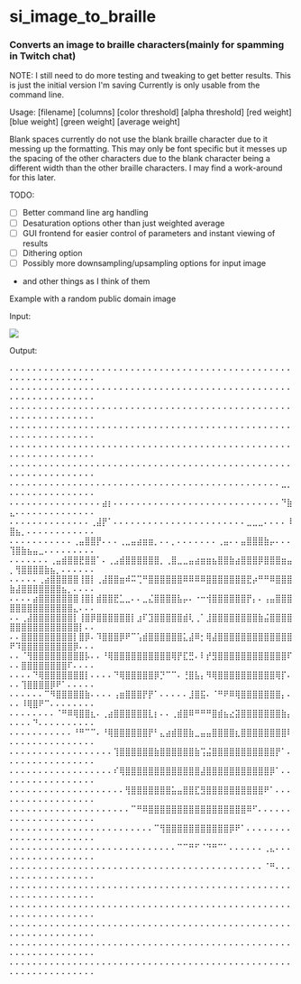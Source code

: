 # si_image_to_braille
### Converts an image to braille characters(mainly for spamming in Twitch chat)

NOTE: I still need to do more testing and tweaking to get better results. This is just the initial version I'm saving
Currently is only usable from the command line.

Usage: [filename] [columns] [color threshold] [alpha threshold] [red weight] [blue weight] [green weight] [average weight]

Blank spaces currently do not use the blank braille character due to it messing up the formatting. This may only be font specific but it messes up the spacing of the other characters due to the blank character being a different width than the other braille characters. I may find a work-around for this later.

TODO: 
  - [ ] Better command line arg handling  
  - [ ] Desaturation options other than just weighted average 
  - [ ] GUI frontend for easier control of parameters and instant viewing of results
  - [ ] Dithering option
  - [ ] Possibly more downsampling/upsampling options for input image
  
  - and other things as I think of them
  
  Example with a random public domain image
  
  Input:
  
  ![](https://imgur.com/dG7Skc3.png) 
  
  Output:
  
⠄⠄⠄⠄⠄⠄⠄⠄⠄⠄⠄⠄⠄⠄⠄⠄⠄⠄⠄⠄⠄⠄⠄⠄⠄⠄⠄⠄⠄⠄⠄⠄⠄⠄⠄⠄⠄⠄⠄⠄⠄⠄⠄⠄⠄⠄⠄⠄⠄⠄⠄⠄⠄⠄⠄⠄⠄⠄⠄⠄⠄⠄⠄⠄
⠄⠄⠄⠄⠄⠄⠄⠄⠄⠄⠄⠄⠄⠄⠄⠄⠄⠄⠄⠄⠄⠄⠄⠄⠄⠄⠄⠄⠄⠄⠄⠄⠄⠄⠄⠄⠄⠄⠄⠄⠄⠄⠄⠄⠄⠄⠄⠄⠄⠄⠄⠄⠄⠄⠄⠄⠄⠄⠄⠄⠄⠄⠄⠄
⠄⠄⠄⠄⠄⠄⠄⠄⠄⠄⠄⠄⠄⠄⠄⠄⠄⠄⠄⠄⠄⠄⠄⠄⠄⠄⠄⠄⠄⠄⠄⠄⠄⠄⠄⠄⠄⠄⠄⠄⠄⠄⠄⠄⠄⠄⠄⠄⠄⠄⠄⠄⠄⠄⠄⠄⠄⠄⠄⠄⠄⠄⠄⠄
⠄⠄⠄⠄⠄⠄⠄⠄⠄⠄⠄⠄⠄⠄⠄⠄⠄⠄⠄⠄⠄⠄⠄⠄⠄⠄⠄⠄⠄⠄⠄⠄⠄⠄⠄⠄⠄⠄⠄⠄⠄⠄⠄⠄⠄⠄⠄⠄⠄⠄⠄⠄⠄⠄⠄⠄⠄⠄⠄⠄⠄⠄⠄⠄
⠄⠄⠄⠄⠄⠄⠄⠄⠄⠄⠄⠄⠄⠄⠄⠄⠄⠄⠄⠄⠄⠄⠄⠄⠄⠄⠄⠄⠄⠄⠄⠄⠄⠄⠄⠄⠄⠄⠄⠄⠄⠄⠄⠄⠄⠄⠄⠄⠄⠄⠄⠄⠄⠄⠄⠄⠄⠄⠄⠄⠄⠄⠄⠄
⠄⠄⠄⠄⠄⠄⠄⠄⠄⠄⠄⠄⠄⠄⠄⠄⠄⠄⠄⠄⠄⠄⠄⠄⠄⠄⠄⠄⠄⠄⠄⠄⠄⠄⠄⠄⠄⠄⠄⠄⠄⠄⠄⠄⠄⠄⠄⠄⠄⠄⠄⠄⠄⠄⠄⠄⠄⠄⠄⠄⠄⠄⠄⠄
⠄⠄⠄⠄⠄⠄⠄⠄⠄⠄⠄⠄⠄⠄⠄⠄⠄⠄⠄⠄⠄⠄⠄⠄⠄⠄⠄⠄⠄⠄⠄⠄⠄⠄⠄⠄⠄⠄⠄⠄⠄⠄⠄⠄⠄⠄⠄⣀⡀⠄⠄⠄⠄⠄⠄⠄⠄⠄⠄⠄⠄⠄⠄⠄
⠄⠄⠄⠄⠄⠄⠄⠄⠄⠄⠄⠄⠄⠄⠄⠄⣴⡆⠄⠄⠄⠄⠄⠄⠄⠄⠄⠄⠄⠄⠄⠄⠄⠄⠄⠄⠄⠄⠄⠄⠄⠄⠄⠄⠄⠄⠄⠙⣷⣄⠄⠄⠄⠄⠄⠄⠄⠄⠄⠄⠄⠄⠄⠄
⠄⠄⠄⠄⠄⠄⠄⠄⠄⠄⠄⠄⠄⠄⢀⣼⡟⠁⠄⠄⠄⠄⠄⠄⠄⠄⠄⠄⠄⠄⠄⠄⠄⠄⠄⠄⠄⠄⠄⠄⠄⣀⣀⣀⠄⠄⠄⠄⠸⣿⣦⡀⠄⠄⠄⠄⠄⠄⠄⠄⠄⠄⠄⠄
⠄⠄⠄⠄⠄⠄⠄⠄⠄⠄⠄⢀⣤⣿⣿⡟⠄⠄⠄⢀⣀⣤⣴⣶⣶⡀⠄⠄⡀⠄⠄⠄⠄⠄⠄⠄⢀⣤⠄⠄⣤⣿⣿⣿⣷⡤⠄⠄⠄⢹⣿⣷⣦⣤⣀⠄⠄⠄⠄⠄⠄⠄⠄⠄
⠄⠄⠄⠄⠄⠄⠄⢀⣤⣾⣿⣿⣟⣿⣿⠁⠄⢀⣠⣾⣿⣿⣿⣿⣿⣿⡀⢀⣿⣀⣀⣤⣴⣶⣶⣦⣿⣿⣷⣴⣿⣿⣿⡿⣿⣿⣿⣶⣤⡀⢻⣿⣿⣿⣿⣷⣦⡀⠄⠄⠄⠄⠄⠄
⠄⠄⠄⠄⠄⢀⣴⣿⣿⣿⣿⣿⢸⣿⡇⢀⣼⣿⣿⣶⠾⠭⢉⠛⣿⣿⣿⣿⣿⣿⠿⠿⠿⠿⣿⣿⣿⣿⣿⣿⣿⣟⡴⠛⠛⠿⣿⣿⣿⣷⣼⣿⣿⣿⣿⣿⣿⣿⣦⡀⠄⠄⠄⠄
⠄⠄⠄⠄⣴⣿⣿⣿⣿⣿⣿⣿⢸⣿⡇⣾⣿⣿⣟⣁⣀⠄⠄⣀⣌⣿⣿⣿⣿⣧⡤⠄⠐⠒⢺⣿⣿⣿⣿⣿⣿⡟⡄⠄⢠⣤⣿⣿⣿⣿⣿⣿⣿⣿⣿⣿⣿⣿⣿⣿⣄⠄⠄⠄
⠄⠄⢀⣼⣿⣿⣿⣿⣿⣿⣿⡇⢸⣿⡿⣿⣿⣿⣿⣿⣿⡇⣰⠏⣹⣿⣿⣿⣿⣿⣾⢇⢀⠁⣸⣿⣿⣿⣿⣿⣿⣿⣿⣷⣬⣿⣿⣿⣿⣿⣿⣿⣿⣿⣿⣿⣿⣿⣿⣿⣿⡇⠄⠄
⠄⠄⣿⣿⣿⣿⣿⣿⣿⣿⣿⡇⣿⡿⠄⠹⣿⣿⣿⡿⠟⠉⢡⣾⣿⣿⣿⣿⣿⣿⣅⣼⠿⡂⢿⣼⣿⣿⣿⣿⣿⣿⣿⣿⣿⣿⣿⣿⣿⠟⠹⣿⣿⣿⣿⣿⣿⣿⣿⣿⡿⠄⠄⠄
⠄⠄⠈⢻⣿⣿⣿⣿⣿⣿⣿⣿⣿⡧⠄⠄⠘⢿⣿⣿⣿⣿⣿⣿⣿⣿⣿⣿⢿⡟⣏⣛⠄⠇⡞⣻⣿⣿⣿⣿⣿⣿⣿⣿⣿⣿⣿⣿⠏⠄⠄⣿⣿⣿⣿⣿⣿⣿⣿⠏⠄⠄⠄⠄
⠄⠄⠄⠄⠙⢿⣿⣿⣿⣿⣿⣿⣿⡇⠄⠄⠄⠄⠙⢿⣿⣿⣿⣿⣿⡿⡙⠉⠉⠄⢘⣿⣧⡄⠻⢿⣿⣿⣿⣿⣿⣿⣿⣿⣿⣿⢿⡏⠄⠄⠄⢹⣿⣿⣿⣿⡿⠟⠁⠄⠄⠄⠄⠄
⠄⠄⠄⠄⠄⠄⠉⠻⣿⣿⣿⣿⣿⣷⠄⠄⠄⠄⢠⣶⣿⣿⣿⡟⡟⠁⠄⠄⠄⠄⠄⣸⣿⣯⠄⠈⠛⠟⠿⢿⣿⣿⣿⣿⣿⣿⣿⡄⠄⠄⠄⠸⢿⣿⠟⠉⠄⠄⠄⠄⠄⠄⠄⠄
⠄⠄⠄⠄⠄⠄⠄⠄⠈⠛⠿⢿⣿⣿⣆⠄⢀⣴⣿⣿⣿⣿⣿⣿⣇⡆⠄⠄⢀⣾⣿⠿⠛⠛⠛⣿⣾⣦⣔⣽⣿⣿⣿⣿⣿⣿⣿⣷⡄⠄⠄⠄⠄⠙⠄⠄⠄⠄⠄⠄⠄⠄⠄⠄
⠄⠄⠄⠄⠄⠄⠄⠄⠄⠄⠄⠘⠛⠉⠉⠄⠘⢿⣿⣿⣿⣿⣿⣿⡟⠃⣄⣴⣾⣿⣿⣷⣀⣤⣤⣿⣿⣿⣿⣆⣿⣿⣿⣿⣿⣿⣿⣿⠇⠄⠄⠄⠄⠄⠄⠄⠄⠄⠄⠄⠄⠄⠄⠄
⠄⠄⠄⠄⠄⠄⠄⠄⠄⠄⠄⠄⠄⠄⠄⠄⠄⠄⢹⣿⣿⣿⣿⣿⣿⣷⣿⣿⣿⣿⣿⣿⣷⢩⣬⣿⣿⣿⣿⣿⣿⣿⣿⣿⣿⣿⡟⠁⠄⠄⠄⠄⠄⠄⠄⠄⠄⠄⠄⠄⠄⠄⠄⠄
⠄⠄⠄⠄⠄⠄⠄⠄⠄⠄⠄⠄⠄⠄⠄⠄⠄⠄⠎⢿⣿⣿⣿⣿⣿⣿⣿⣿⣿⣿⣿⣿⣿⣼⣿⣿⣿⣿⣿⣿⣿⣿⣿⣿⣿⡿⠁⠄⠄⠄⠄⠄⠄⠄⠄⠄⠄⠄⠄⠄⠄⠄⠄⠄
⠄⠄⠄⠄⠄⠄⠄⠄⠄⠄⠄⠄⠄⠄⠄⠄⠄⠄⠄⠄⢻⣿⣿⣿⣿⣿⣿⣿⣥⣤⣿⣿⣏⣻⣿⣿⣿⣿⣿⣿⣿⣿⣿⣿⠟⠁⠄⠄⠄⠄⠄⠄⠄⠄⠄⠄⠄⠄⠄⠄⠄⠄⠄⠄
⠄⠄⠄⠄⠄⠄⠄⠄⠄⠄⠄⠄⠄⠄⠄⠄⠄⠄⠄⠄⠄⠉⠛⠿⣿⣿⣿⣿⣿⣿⣿⣿⣿⣿⣿⣿⣿⣿⣿⣿⣿⠿⠋⠄⠄⠄⠄⠄⠄⠄⠄⠄⠄⠄⠄⠄⠄⠄⠄⠄⠄⠄⠄⠄
⠄⠄⠄⠄⠄⠄⠄⠄⠄⠄⠄⠄⠄⠄⠄⠄⠄⠄⠄⠄⠄⠄⠄⠄⠄⠉⢻⣿⣿⣿⣿⣿⣿⣿⣿⣿⣿⣿⡿⠟⠁⠄⠄⠄⠄⠄⠄⠄⠄⠄⠄⠄⠄⠄⠄⠄⠄⠄⠄⠄⠄⠄⠄⠄
⠄⠄⠄⠄⠄⠄⠄⠄⠄⠄⠄⠄⠄⠄⠄⠄⠄⠄⠄⠄⠄⠄⠄⠄⠄⠄⠄⠄⠄⠉⠉⠛⠋⠈⠙⠛⠉⠁⠄⠄⠄⠄⠄⠄⢀⣄⠄⠄⠄⠄⠄⠄⠄⠄⠄⠄⠄⠄⠄⠄⠄⠄⠄⠄
⠄⠄⠄⠄⠄⠄⠄⠄⠄⠄⠄⠄⠄⠄⠄⠄⠄⠄⠄⠄⠄⠄⠄⠄⠄⠄⠄⠄⠄⠄⠄⠄⠄⠄⠄⠄⠄⠄⠄⠄⠄⠄⠄⠄⠈⠛⠄⠄⠄⠄⠄⠄⠄⠄⠄⠄⠄⠄⠄⠄⠄⠄⠄⠄
⠄⠄⠄⠄⠄⠄⠄⠄⠄⠄⠄⠄⠄⠄⠄⠄⠄⠄⠄⠄⠄⠄⠄⠄⠄⠄⠄⠄⠄⠄⠄⠄⠄⠄⠄⠄⠄⠄⠄⠄⠄⠄⠄⠄⠄⠄⠄⠄⠄⠄⠄⠄⠄⠄⠄⠄⠄⠄⠄⠄⠄⠄⠄⠄
⠄⠄⠄⠄⠄⠄⠄⠄⠄⠄⠄⠄⠄⠄⠄⠄⠄⠄⠄⠄⠄⠄⠄⠄⠄⠄⠄⠄⠄⠄⠄⠄⠄⠄⠄⠄⠄⠄⠄⠄⠄⠄⠄⠄⠄⠄⠄⠄⠄⠄⠄⠄⠄⠄⠄⠄⠄⠄⠄⠄⠄⠄⠄⠄
⠄⠄⠄⠄⠄⠄⠄⠄⠄⠄⠄⠄⠄⠄⠄⠄⠄⠄⠄⠄⠄⠄⠄⠄⠄⠄⠄⠄⠄⠄⠄⠄⠄⠄⠄⠄⠄⠄⠄⠄⠄⠄⠄⠄⠄⠄⠄⠄⠄⠄⠄⠄⠄⠄⠄⠄⠄⠄⠄⠄⠄⠄⠄⠄
⠄⠄⠄⠄⠄⠄⠄⠄⠄⠄⠄⠄⠄⠄⠄⠄⠄⠄⠄⠄⠄⠄⠄⠄⠄⠄⠄⠄⠄⠄⠄⠄⠄⠄⠄⠄⠄⠄⠄⠄⠄⠄⠄⠄⠄⠄⠄⠄⠄⠄⠄⠄⠄⠄⠄⠄⠄⠄⠄⠄⠄⠄⠄⠄
⠄⠄⠄⠄⠄⠄⠄⠄⠄⠄⠄⠄⠄⠄⠄⠄⠄⠄⠄⠄⠄⠄⠄⠄⠄⠄⠄⠄⠄⠄⠄⠄⠄⠄⠄⠄⠄⠄⠄⠄⠄⠄⠄⠄⠄⠄⠄⠄⠄⠄⠄⠄⠄⠄⠄⠄⠄⠄⠄⠄⠄⠄⠄⠄
